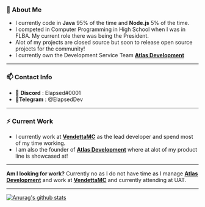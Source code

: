 ### 🤖 About Me

- I currently code in **Java** 95% of the time and **Node.js** 5% of the time.
- I competed in Computer Programming in High School when I was in FLBA. My current role there was being the President.
- Alot of my projects are closed source but soon to release open source projects for the community!
- I currently own the Development Service Team **[Atlas Development](http://elapsed.dev/discord "Atlas Development")**

------------
### 📫 Contact Info
- 📘 **Discord** : Elapsed#0001 
- 📜**Telegram** : @ElapsedDev

------------

### ⚡ Current Work
- I currently work at [**VendettaMC**](http://vendettamc.net/discord "**VendettaMC**") as the lead developer and spend most of my time working. 
- I am also the founder of **[Atlas Development](http://elapsed.dev/discord "Atlas Development")** where at alot of my product line is showcased at!

------------

**Am I looking for work?** 
Currently no as I do not have time as I manage **[Atlas Development](http://elapsed.dev/discord "Atlas Development")** and work at [**VendettaMC**](http://vendettamc.net/discord "**VendettaMC**") and currently attending at UAT.

------------

[![Anurag's github stats](https://github-readme-stats.vercel.app/api?username=ElapsedDev&count_private=true&show_icons=true)](https://github.com/anuraghazra/github-readme-stats)
